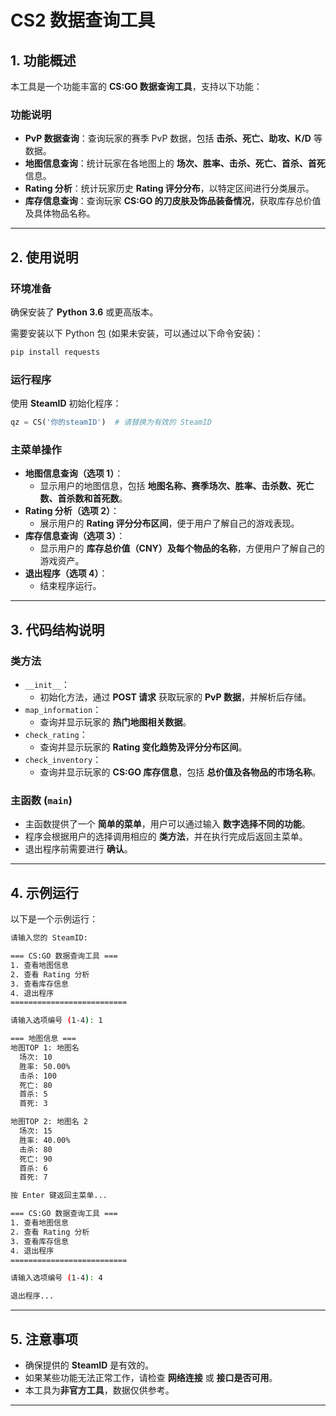 # CS2 数据查询工具

## 1. 功能概述
本工具是一个功能丰富的 **CS:GO 数据查询工具**，支持以下功能：

### 功能说明
- **PvP 数据查询**：查询玩家的赛季 PvP 数据，包括 **击杀、死亡、助攻、K/D** 等数据。
- **地图信息查询**：统计玩家在各地图上的 **场次、胜率、击杀、死亡、首杀、首死** 信息。
- **Rating 分析**：统计玩家历史 **Rating 评分分布**，以特定区间进行分类展示。
- **库存信息查询**：查询玩家 **CS:GO 的刀皮肤及饰品装备情况**，获取库存总价值及具体物品名称。

---

## 2. 使用说明

### 环境准备
确保安装了 **Python 3.6** 或更高版本。

需要安装以下 Python 包 (如果未安装，可以通过以下命令安装)：
```bash
pip install requests
```

### 运行程序
使用 **SteamID** 初始化程序：
```python
qz = CS('你的steamID')  # 请替换为有效的 SteamID
```

### 主菜单操作
- **地图信息查询（选项 1）**：
  - 显示用户的地图信息，包括 **地图名称、赛季场次、胜率、击杀数、死亡数、首杀数和首死数**。
- **Rating 分析（选项 2）**：
  - 展示用户的 **Rating 评分分布区间**，便于用户了解自己的游戏表现。
- **库存信息查询（选项 3）**：
  - 显示用户的 **库存总价值（CNY）及每个物品的名称**，方便用户了解自己的游戏资产。
- **退出程序（选项 4）**：
  - 结束程序运行。

---

## 3. 代码结构说明

### 类方法
- `__init__`：
  - 初始化方法，通过 **POST 请求** 获取玩家的 **PvP 数据**，并解析后存储。
- `map_information`：
  - 查询并显示玩家的 **热门地图相关数据**。
- `check_rating`：
  - 查询并显示玩家的 **Rating 变化趋势及评分分布区间**。
- `check_inventory`：
  - 查询并显示玩家的 **CS:GO 库存信息**，包括 **总价值及各物品的市场名称**。

### 主函数 (`main`)
- 主函数提供了一个 **简单的菜单**，用户可以通过输入 **数字选择不同的功能**。
- 程序会根据用户的选择调用相应的 **类方法**，并在执行完成后返回主菜单。
- 退出程序前需要进行 **确认**。

---

## 4. 示例运行

以下是一个示例运行：

```bash
请输入您的 SteamID: 

=== CS:GO 数据查询工具 ===
1. 查看地图信息
2. 查看 Rating 分析
3. 查看库存信息
4. 退出程序
==========================

请输入选项编号 (1-4): 1

=== 地图信息 ===
地图TOP 1: 地图名
  场次: 10
  胜率: 50.00%
  击杀: 100
  死亡: 80
  首杀: 5
  首死: 3

地图TOP 2: 地图名 2
  场次: 15
  胜率: 40.00%
  击杀: 80
  死亡: 90
  首杀: 6
  首死: 7

按 Enter 键返回主菜单...

=== CS:GO 数据查询工具 ===
1. 查看地图信息
2. 查看 Rating 分析
3. 查看库存信息
4. 退出程序
==========================

请输入选项编号 (1-4): 4

退出程序...
```

---

## 5. 注意事项
- 确保提供的 **SteamID** 是有效的。
- 如果某些功能无法正常工作，请检查 **网络连接** 或 **接口是否可用**。
- 本工具为**非官方工具**，数据仅供参考。

---
